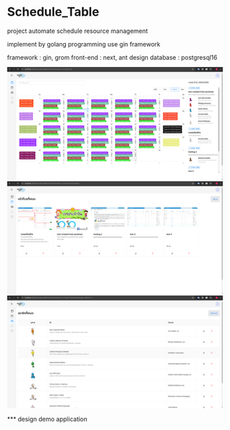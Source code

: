 # Schedule_Table
project automate schedule resource management

implement by golang programming use gin framework

framework : gin, grom
front-end : next, ant design
database  : postgresql16

![screenshot](doc/Screenshot%20from%202025-02-04%2019-49-46.png)
![screenshot](doc/Screenshot%20from%202025-02-04%2019-49-37.png)
![screenshot](doc/Screenshot%20from%202025-02-04%2019-49-30.png)

*** design demo application
